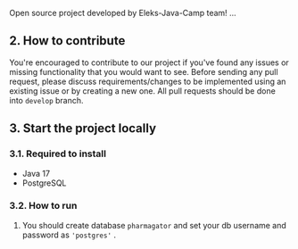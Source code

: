 Open source project developed by Eleks-Java-Camp team! ...
## 2. How to contribute
You're encouraged to contribute to our project if you've found any issues or missing functionality that you would want to see.
Before sending any pull request, please discuss requirements/changes to be implemented using an existing issue or by creating a new one. All pull requests should be done into `develop` branch.
## 3. Start the project locally
### 3.1. Required to install
* Java 17
* PostgreSQL
### 3.2. How to run
1. You should create database `pharmagator` and set your db username and password as `'postgres'` .